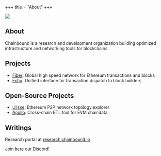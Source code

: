 +++
title = "About"
+++

![](/logo.svg)

## About
Chainbound is a research and development organization building optimized infrastructure and networking tools for blockchains.

## Projects
* [Fiber](https://fiber.chainbound.io/): Global high speed network for Ethereum transactions and blocks
* [Echo](https://echo.chainbound.io/): Unified interface for transaction dispatch to block builders

## Open-Source Projects
* [Ulisse](https://chainbound.grafana.net/public-dashboards/b39ed764b36548a2a74024eab3de2fe3): Ethereum P2P network topology explorer
* [Apollo](https://chainbound.github.io/apollo-docs/): Cross-chain ETL tool for EVM chaindata

## Writings
Research portal at [research.chainbound.io](https://research.chainbound.io/)
  
  
Join [here](https://discord.gg/Q8xAsuCVrT) our Discord!

